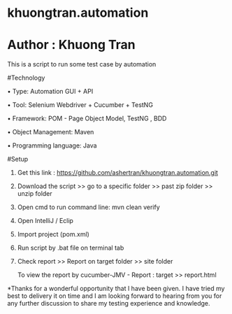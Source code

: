 # khuongtran.automation
# Author : Khuong Tran

This is a script to run some test case by automation

#Technology

•	Type: Automation GUI + API

•	Tool: Selenium Webdriver + Cucumber + TestNG

•	Framework: POM - Page Object Model, TestNG , BDD

•	Object Management: Maven

•	Programming language: Java

#Setup
1.	Get this link : https://github.com/ashertran/khuongtran.automation.git
2.	Download the script >> go to a specific folder >> past zip folder >> unzip folder
3.	Open cmd to run command line: mvn clean verify
5.	Open IntelliJ / Eclip
6.	Import project (pom.xml)
7.	Run script by .bat file on terminal tab
8.	Check report >> Report on target folder >> site folder

    To view the report by cucumber-JMV - Report : target >> report.html


*Thanks for a wonderful opportunity that I have been given. I have tried my best to delivery it on time and I am looking forward to hearing from you for any further discussion to share my testing experience and knowledge.
